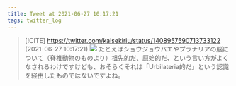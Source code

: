 ```yaml
---
title: Tweet at 2021-06-27 10:17:21
tags: twitter_log
---
```


> [!CITE] https://twitter.com/kaisekiriu/status/1408957590713733122 (2021-06-27 10:17:21)
> ![](https://twitter.com/kaisekiriu/status/1408957590713733122)
> たとえばショウジョウバエやプラナリアの脳について（脊椎動物のものより）祖先的だ、原始的だ、という言い方がよくなされるわけですけども、おそらくそれは「Urbilateria的だ」という認識を経由したものではないですよね。
